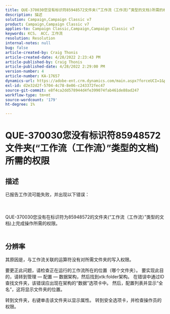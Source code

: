 ```yaml
---
title: QUE-370030您没有标识符85948572文件夹(“工作流（工作流）”类型的文档)所需的权限
description: 描述
solution: Campaign,Campaign Classic v7
product: Campaign,Campaign Classic v7
applies-to: Campaign Classic,Campaign,Campaign Classic v7
keywords: KCS， ACC，工作流
resolution: Resolution
internal-notes: null
bug: false
article-created-by: Craig Thonis
article-created-date: 4/28/2022 2:23:43 PM
article-published-by: Craig Thonis
article-published-date: 4/28/2022 2:29:00 PM
version-number: 4
article-number: KA-17657
dynamics-url: https://adobe-ent.crm.dynamics.com/main.aspx?forceUCI=1&pagetype=entityrecord&etn=knowledgearticle&id=c8a8d6cc-fec6-ec11-a7b6-0022480a10ee
exl-id: d2e32d2f-5704-4c78-8e06-c243372fec47
source-git-commit: e8f4ca2dd578944d4fe399074fab461de88ad247
workflow-type: tm+mt
source-wordcount: '179'
ht-degree: 1%

---
```


# QUE-370030您没有标识符85948572文件夹(“工作流（工作流）”类型的文档)所需的权限

## 描述

已报告工作流可能失败，并出现以下错误：<br><br> <br><br>QUE-370030您没有在标识符为85948572的文件夹(“工作流（工作流）”类型的文档)上完成操作所需的权限。
<br> 

## 分辨率


其原因是，与工作流关联的运算符没有对所需文件夹的写入权限。

要更正此问题，请检查正在运行的工作流所在的位置（哪个文件夹）。 要实现此目的，请转到管理 — 配置 — 数据架构，然后找到xtk:folder架构。 在错误中通过ID查找文件夹，该错误应出现在架构的“数据”选项卡中。 然后，配置列表并显示“全名”，这将显示文件夹的位置。

转到文件夹，右键单击该文件夹以显示属性。 转到安全选项卡，并检查操作员的权限。
